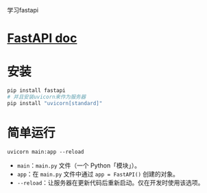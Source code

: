 学习fastapi

# [FastAPI doc](https://fastapi.tiangolo.com/zh/)

# 安装

```sh
pip install fastapi
# 并且安装uvicorn来作为服务器
pip install "uvicorn[standard]"
```

# 简单运行

```
uvicorn main:app --reload
```

- `main`：`main.py` 文件（一个 Python「模块」）。
- `app`：在 `main.py` 文件中通过 `app = FastAPI()` 创建的对象。
- `--reload`：让服务器在更新代码后重新启动。仅在开发时使用该选项。